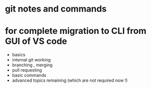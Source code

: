 # git notes and commands 
# for complete migration to CLI from GUI of VS code
- basics
- internal git working
- branching , merging
- pull requesting
- basic commands
- advanced topics remaining (which are not required now !)
